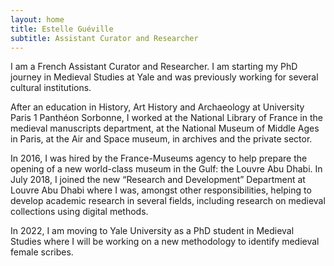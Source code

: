 ```yaml
---
layout: home
title: Estelle Guéville
subtitle: Assistant Curator and Researcher
---
```


I am a French Assistant Curator and Researcher. I am starting my PhD journey in Medieval Studies at Yale and was previously  working for several cultural institutions.

After an education in History, Art History and Archaeology at University Paris 1 Panthéon Sorbonne, I worked at the National Library of France in the medieval manuscripts department, at the National Museum of Middle Ages in Paris, at the Air and Space museum, in archives and the private sector.

In 2016, I was hired by the France-Museums agency to help prepare the opening of a new world-class museum in the Gulf: the Louvre Abu Dhabi. In July 2018, I joined the new “Research and Development” Department at Louvre Abu Dhabi where I was, amongst other responsibilities, helping to develop academic research in several fields, including research on medieval collections using digital methods.

In 2022, I am moving to Yale University as a PhD student in Medieval Studies where I will be working on a new methodology to identify medieval female scribes.



